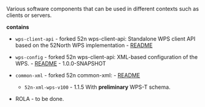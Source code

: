 Various software components that can be used in different contexts such
as clients or servers.

**contains**

* `wps-client-api` - forked 52n wps-client-api: Standalone WPS client API based on the 52North WPS implementation - [README](./wps-client-api/README.md)
* `wps-config` - forked 52n wps-client-api: XML-based configuration of the WPS. -  [README](./wps-config/README.md) - 1.0.0-SNAPSHOT
* `common-xml` - forked 52n common-xml: - [README](./common-xml/README.md)
  * `52n-xml-wps-v100` - 1.1.5 With **preliminary** WPS-T schema.


* ROLA - to be done.